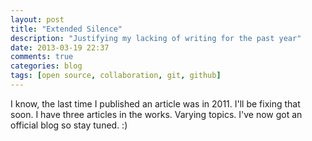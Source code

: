 ```yaml
---
layout: post
title: "Extended Silence"
description: "Justifying my lacking of writing for the past year"
date: 2013-03-19 22:37
comments: true
categories: blog
tags: [open source, collaboration, git, github]
---
```


I know, the last time I published an article was in 2011. I'll be fixing that soon. I have three articles in the works. Varying topics. I've now got an official blog so stay tuned. :) 